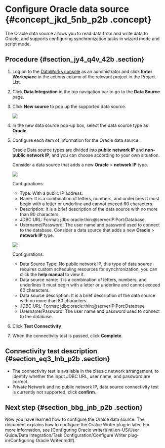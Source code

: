 # Configure Oracle data source {#concept_jkd_5nb_p2b .concept}

The Oracle data source allows you to read data from and write data to Oracle, and supports configuring synchronization tasks in wizard mode and script mode.

## Procedure {#section_jy4_q4v_42b .section}

1.  Log on to the [DataWorks console](https://workbench.data.aliyun.com/console) as an administrator and click **Enter Workspace** in the actions column of the relevant project in the Project List.
2.  Click **Data Integration** in the top navigation bar to go to the **Data Source** page.
3.  Click **New source** to pop up the supported data source.

    ![](http://static-aliyun-doc.oss-cn-hangzhou.aliyuncs.com/assets/img/16208/15367209697556_en-US.png)

4.  In the new data source pop-up box, select the data source type as **Oracle**.
5.  Configure each item of information for the Oracle data source.

    Oracle Data source types are divided into **public network IP** and **non-public network IP**, and you can choose according to your own situation.

    Consider a data source that adds a new **Oracle** \> **network IP** type.

    ![](http://static-aliyun-doc.oss-cn-hangzhou.aliyuncs.com/assets/img/16208/15367209697557_en-US.png)

    Configurations:

    -   Type: With a public IP address.
    -   Name: It is a combination of letters, numbers, and underlines It must begin with a letter or underline and cannot exceed 60 characters.
    -   Description: It is a brief description of the data source with no more than 80 characters.
    -   JDBC URL: Format: jdbc:oracle:thin:@serverIP:Port:Database.
    -   Username/Password: The user name and password used to connect to the database.
    Consider a data source that adds a new **Oracle** \> **network IP** type.

    ![](http://static-aliyun-doc.oss-cn-hangzhou.aliyuncs.com/assets/img/16208/15367209697558_en-US.png)

    Configurations:

    -   Data Source Type: No public network IP, this type of data source requires custom scheduling resources for synchronization, you can click the **help manual** to view it.
    -   Data source name: It is a combination of letters, numbers, and underlines It must begin with a letter or underline and cannot exceed 60 characters.
    -   Data source description: It is a brief description of the data source with no more than 80 characters.
    -   JDBC URL: Format: jdbc:oracle:thin:@serverIP:Port:Database.
    -   Username/Password: The user name and password used to connect to the database.
6.  Click **Test Connectivity**
7.  When the connectivity test is passed, click **Complete**.

## Connectivity test description {#section_eq3_lnb_p2b .section}

-   The connectivity test is available in the classic network arrangement, to identify whether the input JDBC URL, user name, and password are correct.
-   Private Network and no public network IP, data source connectivity test is currently not supported, click **confirm**.

## Next step {#section_bbg_jnb_p2b .section}

Now you have learned how to configure the Oralce data source. The document explains how to configure the Oralce Writer plug‑in later. For more information, see [Configuring Oracle writer](intl.en-US/User Guide/Data Integration/Task Configuration/Configure Writer plug-in/Configuring Oracle Writer.md#).

